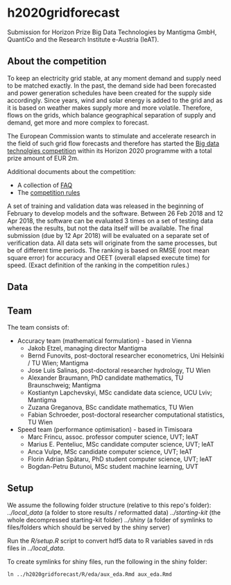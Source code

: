 # h2020gridforecast
Submission for Horizon Prize Big Data Technologies by Mantigma GmbH, QuantiCo and the Research Institute e-Austria (IeAT).

## About the competition
To keep an electricity grid stable, at any moment demand and supply need to be matched exactly. In the past, the demand side had been forecasted and power generation schedules have been created for the supply side accordingly. Since years, wind and solar energy is added to the grid and as it is based on weather makes supply more and more volatile. Therefore, flows on the grids, which balance geographical separation of supply and demand, get more and more complex to forecast.

The European Commission wants to stimulate and accelerate research in the field of such grid flow forecasts and therefore has started the [Big data technolgies competition](http://ec.europa.eu/research/horizonprize/index.cfm?prize=bigdata) within its Horizon 2020 programme with a total prize amount of EUR 2m.

Additional documents about the competition:
* A collection of [FAQ](http://ec.europa.eu/research/horizonprize/pdf/bigdata/horizonprize_big_data_q-and-a.pdf#view=fit&pagemode=none)
* The [competition rules](http://ec.europa.eu/research/participants/data/ref/h2020/other/prizes/contest_rules/h2020-prizes-rules-big-data_en.pdf)

A set of training and validation data was released in the beginning of February to develop models and the software. Between 26 Feb 2018 and 12 Apr 2018, the software can be evaluated 3 times on a set of testing data whereas the results, but not the data itself will be available. The final submission (due by 12 Apr 2018) will be evaluated on a separate set of verification data. All data sets will originate from the same processes, but be of different time periods. The ranking is based on RMSE (root mean square error) for accuracy and OEET (overall elapsed execute time) for speed. (Exact definition of the ranking in the competition rules.)

## Data


## Team
The team consists of:
- Accuracy team (mathematical formulation) - based in Vienna
  - Jakob Etzel, managing director Mantigma
  - Bernd Funovits, post-doctoral researcher econometrics, Uni Helsinki / TU Wien; Mantigma
  - Jose Luis Salinas, post-doctoral researcher hydrology, TU Wien
  - Alexander Braumann, PhD candidate mathematics, TU Braunschweig; Mantigma
  - Kostiantyn Lapchevskyi, MSc candidate data science, UCU Lviv; Mantigma
  - Zuzana Greganova, BSc candidate mathematics, TU Wien
  - Fabian Schroeder, post-doctoral researcher computational statistics, TU Wien
- Speed team (performance optimisation) - based in Timisoara
  - Marc Frincu, assoc. professor computer science, UVT; IeAT
  - Marius E. Penteliuc, MSc candidate computer science, UVT; IeAT
  - Anca Vulpe, MSc candidate computer science, UVT; IeAT
  - Florin Adrian Spătaru, PhD student computer science, UVT; IeAT
  - Bogdan-Petru Butunoi, MSc student machine learning, UVT

## Setup
We assume the following folder structure (relative to this repo's folder):
*../local_data* (a folder to store results / reformatted data)
*../starting-kit* (the whole decompressed starting-kit folder)
*../shiny* (a folder of symlinks to files/folders which should be served by the shiny server)

Run the *R/setup.R* script to convert hdf5 data to R variables saved in rds files in *../local_data*.

To create symlinks for shiny files, run the following in the shiny folder:
```
ln ../h2020gridforecast/R/eda/aux_eda.Rmd aux_eda.Rmd
```
